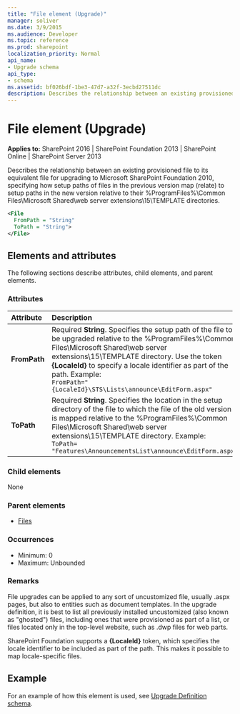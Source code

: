 ```yaml
---
title: "File element (Upgrade)"
manager: soliver
ms.date: 3/9/2015
ms.audience: Developer
ms.topic: reference
ms.prod: sharepoint
localization_priority: Normal
api_name:
- Upgrade schema
api_type:
- schema
ms.assetid: bf026bdf-1be3-47d7-a32f-3ecbd27511dc
description: Describes the relationship between an existing provisioned file to its equivalent file for upgrading to Microsoft SharePoint Foundation 2010.
---
```


# File element (Upgrade)

**Applies to:** SharePoint 2016 | SharePoint Foundation 2013 | SharePoint Online | SharePoint Server 2013
  
Describes the relationship between an existing provisioned file to its equivalent file for upgrading to Microsoft SharePoint Foundation 2010, specifying how setup paths of files in the previous version map (relate) to setup paths in the new version relative to their %ProgramFiles%\Common Files\Microsoft Shared\web server extensions\15\TEMPLATE directories.
  
```XML
<File
  FromPath = "String"
  ToPath = "String">
</File>
```
## Elements and attributes

The following sections describe attributes, child elements, and parent elements.

### Attributes

|**Attribute**|**Description**|
|:-----|:-----|
|**FromPath** <br/> |Required **String**. Specifies the setup path of the file to be upgraded relative to the %ProgramFiles%\Common Files\Microsoft Shared\web server extensions\15\TEMPLATE directory. Use the token **{LocaleId}** to specify a locale identifier as part of the path. Example:  <br/>  `FromPath="{LocaleId}\STS\Lists\announce\EditForm.aspx"` <br/> |
|**ToPath** <br/> |Required **String**. Specifies the location in the setup directory of the file to which the file of the old version is mapped relative to the %ProgramFiles%\Common Files\Microsoft Shared\web server extensions\15\TEMPLATE directory. Example:  <br/>  `ToPath= "Features\AnnouncementsList\announce\EditForm.aspx"` <br/> |
   
### Child elements

None
   
### Parent elements

- [Files](files-element-upgrade.md)
   
### Occurrences

- Minimum: 0
- Maximum: Unbounded  
   
### Remarks

File upgrades can be applied to any sort of uncustomized file, usually .aspx pages, but also to entities such as document templates. In the upgrade definition, it is best to list all previously installed uncustomized (also known as "ghosted") files, including ones that were provisioned as part of a list, or files located only in the top-level website, such as .dwp files for web parts.
  
SharePoint Foundation supports a **{LocaleId}** token, which specifies the locale identifier to be included as part of the path. This makes it possible to map locale-specific files. 

## Example

For an example of how this element is used, see [Upgrade Definition schema](upgrade-definition-schema.md).
  

